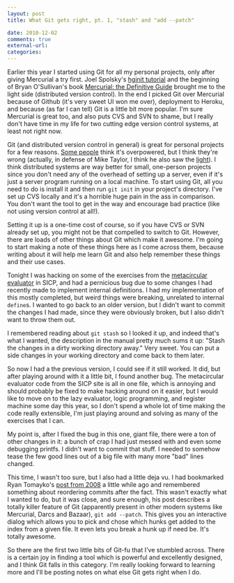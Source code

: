 ```yaml
---
layout: post
title: What Git gets right, pt. 1, "stash" and "add --patch"

date: 2010-12-02
comments: true
external-url:
categories:
---
```



Earlier this year I started using Git for all my personal projects, only
after giving Mercurial a try first. Joel Spolsky's [hginit
tutorial](http://hginit.com) and the beginning of Bryan O'Sullivan's
book [Mercurial: the Definitive Guide](http://hgbook.red-bean.com/read/)
brought me to the light side (distributed version control). In the end I
picked Git over Mercurial because of Github (it's very sweet UI won me
over), deployment to Heroku, and because (as far I can tell) Git is a
little bit more popular. I'm sure Mercurial is great too, and also puts
CVS and SVN to shame, but I really don't have time in my life for two
cutting edge version control systems, at least not right now.

Git (and distributed version control in general) is great for personal
projects for a few reasons. [Some
people](http://reprog.wordpress.com/2010/05/10/git-is-a-harrier-jump-jet-and-not-in-a-good-way/)
think it's overpowered, but I think they're wrong (actually, in defense
of Mike Taylor, I think he also saw the
[light](http://reprog.wordpress.com/2010/05/13/you-could-have-invented-git-and-maybe-you-already-have/)).
I think distributed systems are way better for small, one-person
projects since you don't need any of the overhead of setting up a
server, even if it's just a server program running on a local machine.
To start using Git, all you need to do is install it and then run
`git init` in your project's directory. I've set up CVS locally and it's
a horrible huge pain in the ass in comparison. You don't want the tool
to get in the way and encourage bad practice (like not using version
control at all!).

Setting it up is a one-time cost of course, so if you have CVS or SVN
already set up, you might not be that compelled to switch to Git.
However, there are loads of other things about Git which make it
awesome. I'm going to start making a note of these things here as I come
across them, because writing about it will help me learn Git and also
help remember these things and their use cases.

Tonight I was hacking on some of the exercises from the [metacircular
evaluator](http://www.youtube.com/watch?v=0m6hoOelZH8&t=35m0s) in SICP,
and had a pernicious bug due to some changes I had recently made to
implement internal definitions. I had my implementation of this mostly
completed, but weird things were breaking, unrelated to internal
`define`s. I wanted to go back to an older version, but I didn't want to
commit the changes I had made, since they were obviously broken, but I
also didn't want to throw them out.

I remembered reading about `git stash` so I looked it up, and indeed
that's what I wanted, the description in the manual pretty much sums it
up: "Stash the changes in a dirty working directory away." Very sweet.
You can put a side changes in your working directory and come back to
them later.

So now I had a the previous version, I could see if it still worked. It
did, but after playing around with it a little bit, I found another bug.
The metacircular evaluator code from the SICP site is all in one file,
which is annoying and should probably be fixed to make hacking around on
it easier, but I would like to move on to the lazy evaluator, logic
programming, and register machine some day this year, so I don't spend a
whole lot of time making the code really extensible, I'm just playing
around and solving as many of the exercises that I can.

My point is, after I fixed the bug in this one, giant file, there were a
ton of other changes in it: a bunch of crap I had just messed with and
even some debugging printfs. I didn't want to commit that stuff. I
needed to somehow tease the few good lines out of a big file with many
more "bad" lines changed.

This time, I wasn't too sure, but I also had a little deja vu. I had
bookmarked Ryan Tomayko's [post from
2008](http://tomayko.com/writings/the-thing-about-git) a little while
ago and remembered something about reordering commits after the fact.
This wasn't exactly what I wanted to do, but it was close, and sure
enough, his post describes a totally killer feature of Git (apparently
present in other modern systems like Mercurial, Darcs and Bazaar),
`git add --patch`. This gives you an interactive dialog which allows you
to pick and chose which hunks get added to the index from a given file.
It even lets you break a hunk up if need be. It's totally awesome.

So there are the first two little bits of Git-fu that I've stumbled
across. There is a certain joy in finding a tool which is powerful and
excellently designed, and I think Git falls in this category. I'm really
looking forward to learning more and I'll be posting notes on what else
Git gets right when I do.
